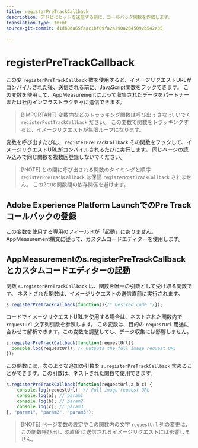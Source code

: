 ```yaml
---
title: registerPreTrackCallback
description: アドビにヒットを送信する前に、コールバック関数を作成します。
translation-type: tm+mt
source-git-commit: d1db8da65faac1bf09fa2a290a2645092b542a35

---
```



# registerPreTrackCallback

この変 `registerPreTrackCallback` 数を使用すると、イメージリクエストURLがコンパイルされた後、送信される前に、JavaScript関数をフックできます。 この変数を使用して、AppMeasurementによって収集されたデータをパートナーまたは社内インフラストラクチャに送信できます。

> [!IMPORTANT] 変数内などのトラッキング関数は呼び出 `t` さな `tl` いでく `registerPostTrackCallback` ださい。 この変数で関数をトラッキングすると、イメージリクエストが無限ループになります。

変数を呼び出すたびに、 `registerPreTrackCallback` その関数をフックして、イメージリクエストURLがコンパイルされるたびに実行します。 同じページの読み込みで同じ関数を複数回登録しないでください。

> [!NOTE] との間に呼び出される関数のタイミングと順序 `registerPreTrackCallback` は保証 `registerPostTrackCallback` されません。 この2つの関数間の依存関係を避けます。

## Adobe Experience Platform LaunchでのPre Trackコールバックの登録

この変数を使用する専用のフィールドが「起動」にありません。 AppMeasurement構文に従って、カスタムコードエディターを使用します。

## AppMeasurementのs.registerPreTrackCallbackとカスタムコードエディターの起動

関数 `s.registerPreTrackCallback` は、関数を唯一の引数として受け取る関数です。 ネストされた関数は、イメージリクエストの送信直前に実行されます。

```js
s.registerPreTrackCallback(function(){/* Desired code */});
```

コードでイメージリクエストURLを使用する場合は、ネストされた関数内で `requestUrl` 文字列引数を参照します。 この変数は、目的の `requestUrl` 用途に合わせて解析できます。この変数を調整しても、データ収集には影響しません。

```js
s.registerPreTrackCallback(function(requestUrl){
  console.log(requestUrl); // Outputs the full image request URL
});
```

この関数には、次のような追加の引数を `s.registerPreTrackCallback` 含めることができます。この引数は、ネストされた関数で使用できます。

```js
s.registerPreTrackCallback(function(requestUrl,a,b,c) {
    console.log(requestUrl); // Full image request URL
    console.log(a); // param1
    console.log(b); // param2
    console.log(c); // param3
}, "param1", "param2", "param3");
```

> [!NOTE] ページ変数の設定やこの関数内の文字 `requestUrl` 列の変更は、この関数呼び出し *の直後* に送信されるイメージリクエストには影響しません。
